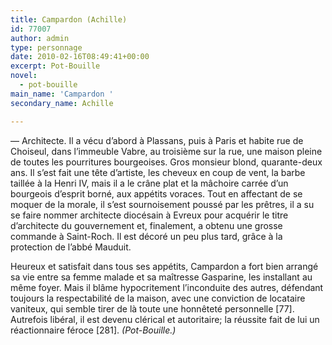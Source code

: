 ```yaml
---
title: Campardon (Achille)
id: 77007
author: admin
type: personnage
date: 2010-02-16T08:49:41+00:00
excerpt: Pot-Bouille
novel:
  - pot-bouille
main_name: 'Campardon '
secondary_name: Achille

---
```

— Architecte. Il a vécu d&rsquo;abord à Plassans, puis à Paris et habite rue de Choiseul, dans l&rsquo;immeuble Vabre, au troisième sur la rue, une maison pleine de toutes les pourritures bourgeoises. Gros monsieur blond, quarante-deux ans. Il s&rsquo;est fait une tête d&rsquo;artiste, les cheveux en coup de vent, la barbe taillée à la Henri IV, mais il a le crâne plat et la mâchoire carrée d&rsquo;un bourgeois d&rsquo;esprit borné, aux appétits voraces. Tout en affectant de se moquer de la morale, il s&rsquo;est sournoisement poussé par les prêtres, il a su se faire nommer architecte diocésain à Evreux pour acquérir le titre d&rsquo;architecte du gouvernement et, finalement, a obtenu une grosse commande à Saint-Roch. Il est décoré un peu plus tard, grâce à la protection de l&rsquo;abbé Mauduit.

Heureux et satisfait dans tous ses appétits, Campardon a fort bien arrangé sa vie entre sa femme malade et sa maîtresse Gasparine, les installant au même foyer. Mais il blâme hypocritement l&rsquo;inconduite des autres, défendant toujours la respectabilité de la maison, avec une conviction de locataire vaniteux, qui semble tirer de là toute une honnêteté personnelle [77]. Autrefois libéral, il est devenu clérical et autoritaire; la réussite fait de lui un réactionnaire féroce [281]. _(Pot-Bouille.)_